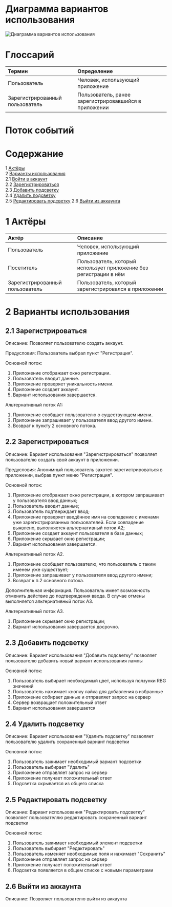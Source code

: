# Диаграмма вариантов использования

![Диаграмма вариантов использования]() 
  
# Глоссарий

| Термин | Определение |
|:--|:--|
| Пользователь | Человек, использующий приложение |
| Зарегистрированный пользователь | Пользователь, ранее зарегистрировавшийся в приложении |
  
# Поток событий 

# Содержание
1 [Актёры](#actors)  
2 [Варианты использования](#use_case)  
2.1 [Войти в аккаунт](#sign_in_to_your_account)  
2.2 [Зарегистрироваться](#sign_up)    
2.3 [Добавить подсветку](#add_color)  
2.4 [Удалить подсветку](#delete_color)  
2.5 [Редактировать подсветку](#edit_color)
2.6 [Выйти из аккаунта](#log_out)


<a name="actors"/>

# 1 Актёры

| Актёр | Описание |
|:--|:--|
| Пользователь | Человек, использующий приложение |
| Посетитель | Пользователь, который использует приложение без регистрации в нём |
| Зарегистрированный пользователь | Пользователь, который зарегистрировался в приложении |

<a name="use_case"/>

# 2 Варианты использования

<a name="sign_in_to_your_account"/>

## 2.1 Зарегистрироваться
Описание: Позволяет пользователю создать аккаунт.

Предусловия: Пользователь выбрал пункт "Регистрация".

Основной поток:
1. Приложение отображает окно регистрации.
2. Пользователь вводит данные.
3. Приложение проверяет уникальность имени.
4. Приложение создает аккаунт.
5. Вариант использования завершается.

Альтернативный поток А1:
1. Приложение сообщает пользователю о существующем имени.
2. Приложение запрашивает у пользователя ввод другого имени.
3. Возврат к пункту 2 основного потока.

<a name="sign_up"/>

## 2.2 Зарегистрироваться
Описание: Вариант использования "Зарегистрироваться" позволяет пользователю создать свой аккаунт в приложении.  

Предусловия: Анонимный пользователь захотел зарегистрироваться в приложении, выбрав пункт меню "Регистрация".  

Основной поток:
1. Приложение отображает окно регистрации, в котором запрашивает у пользователя ввод данных;
2. Пользователь вводит данные;
3. Пользователь подтверждает ввод;
4. Приложение проверяет введённое имя на совпадение с именами уже зарегистрированных пользователей. Если совпадение выявлено, выполняется альтернативный поток А2;
5. Приложение создает аккаунт пользователя в базе данных;
6. Приложение скрывает окно регистрации;
7. Вариант использования завершается.

Альтернативный поток А2.
1. Приложение сообщает пользователю, что пользователь с таким именем уже существует;
2. Приложение запрашивает у пользователя ввод другого имени;
3. Возврат к п.2 основного потока.

Дополнительная информация. Пользователь имеет возможность отменить действие до подтверждения ввода. В случае отмены выполняется альтернативный поток А3.

Альтернативный поток А3.
1. Приложение скрывает окно регистрации;
2. Вариант использования завершается досрочно.

<a name="add_color"/>

## 2.3 Добавить подсветку

Описание: Вариант использования "Добавить подсветку" позволяет пользователю добавить новый вариант использования лампы

Основной поток:
1. Пользователь выбирает необходимый цвет, используя ползунки RBG значений
2. Пользователь нажимает кнопку лайка для добавления в избранные
3. Приложение собирает данные и отправляет запрос на сервер
4. Сервер возвращает положительный ответ
5. Вариант использования завершается

<a name="delete_color"/>

## 2.4 Удалить подсветку

Описание: Вариант использования "Удалить подсветку" позволяет пользователю удалить сохраненный вариант подсветки

Основной поток:
1. Пользователь зажимает необходимый вариант подсветки
2. Пользователь выбирает "Удалить"
3. Приложение отправляет запрос на сервер
4. Приложение получает положительный ответ
5. Подсветка скрывается из общего списка

<a name="edit_color"/>

## 2.5 Редактировать подсветку

Описание: Вариант использования "Редактировать подсветку" позволяет пользователлю редактировать сохраненный вариант подсветки

Основной поток:
1. Пользователь зажимает необходимый элемент подсветки
2. Пользователь выбирает "Редактировать"
3. Пользователь изменяет необходимые поля и нажимает "Сохранить"
4. Приложение отправляет запрос на сервер
5. Приложение получает положительный ответ
6. Подсветка появляется в общем списке с новыми параметрами

<a name="log_out"/>

## 2.6 Выйти из аккаунта

Описание: Позволяет пользователю выйти из аккаунта
